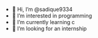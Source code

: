- 👋 Hi, I’m @sadique9334
- 👀 I’m interested in programming
- 🌱 I’m currently learning c
- 💞️ I’m looking for an internship

<!---
sadique9334/sadique9334 is a ✨ special ✨ repository because its `README.md` (this file) appears on your GitHub profile.
You can click the Preview link to take a look at your changes.
--->
